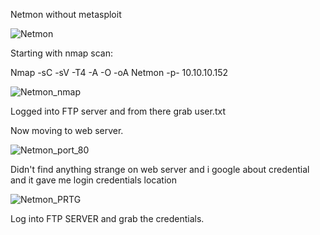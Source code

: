 Netmon without metasploit

![Netmon](https://user-images.githubusercontent.com/55708909/91636135-d4987800-ea1b-11ea-902f-2f9d5f0ff6d7.png)


Starting with nmap scan:

Nmap -sC -sV -T4 -A -O -oA Netmon -p- 10.10.10.152

![Netmon_nmap](https://user-images.githubusercontent.com/55708909/91636167-28a35c80-ea1c-11ea-935e-bb8e3ca8d87b.png)

Logged into FTP server and from there grab user.txt
 
Now moving to web server.

![Netmon_port_80](https://user-images.githubusercontent.com/55708909/91636230-a5ced180-ea1c-11ea-900a-cc7f9cef994f.png)

Didn't find anything strange on web server and i google about credential and it gave me login credentials location

![Netmon_PRTG](https://user-images.githubusercontent.com/55708909/91636295-0e1db300-ea1d-11ea-91b4-9c9f1b66900d.png)

Log into FTP SERVER and grab the credentials.



